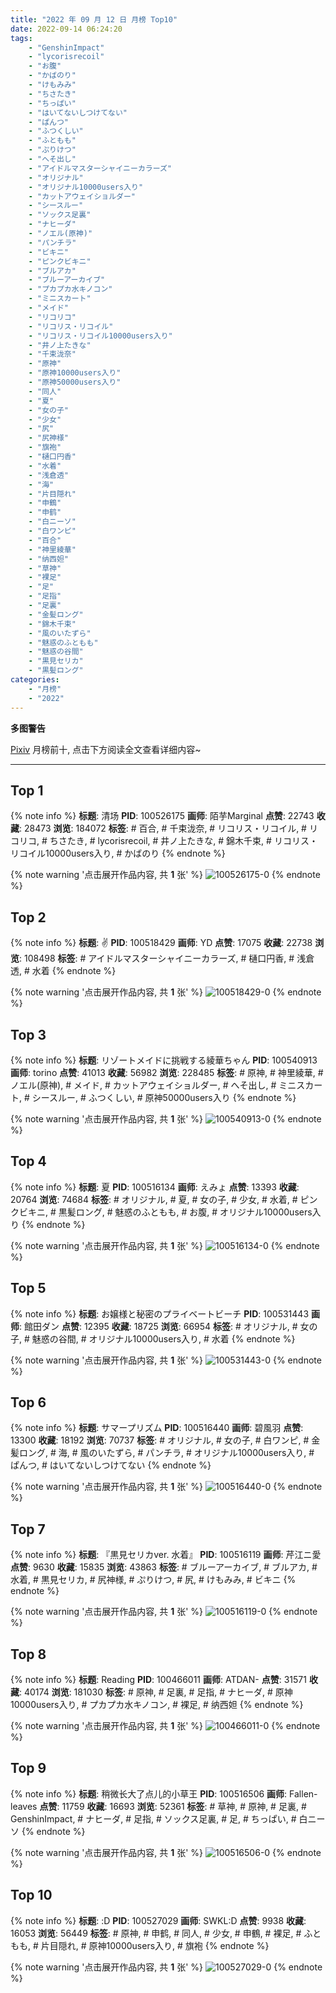 ```yaml
---
title: "2022 年 09 月 12 日 月榜 Top10"
date: 2022-09-14 06:24:20
tags:
    - "GenshinImpact"
    - "lycorisrecoil"
    - "お腹"
    - "かばのり"
    - "けもみみ"
    - "ちさたき"
    - "ちっぱい"
    - "はいてないしつけてない"
    - "ぱんつ"
    - "ふつくしい"
    - "ふともも"
    - "ぷりけつ"
    - "へそ出し"
    - "アイドルマスターシャイニーカラーズ"
    - "オリジナル"
    - "オリジナル10000users入り"
    - "カットアウェイショルダー"
    - "シースルー"
    - "ソックス足裏"
    - "ナヒーダ"
    - "ノエル(原神)"
    - "パンチラ"
    - "ビキニ"
    - "ピンクビキニ"
    - "ブルアカ"
    - "ブルーアーカイブ"
    - "プカプカ水キノコン"
    - "ミニスカート"
    - "メイド"
    - "リコリコ"
    - "リコリス・リコイル"
    - "リコリス・リコイル10000users入り"
    - "井ノ上たきな"
    - "千束泷奈"
    - "原神"
    - "原神10000users入り"
    - "原神50000users入り"
    - "同人"
    - "夏"
    - "女の子"
    - "少女"
    - "尻"
    - "尻神様"
    - "旗袍"
    - "樋口円香"
    - "水着"
    - "浅倉透"
    - "海"
    - "片目隠れ"
    - "申鶴"
    - "申鹤"
    - "白ニーソ"
    - "白ワンピ"
    - "百合"
    - "神里綾華"
    - "纳西妲"
    - "草神"
    - "裸足"
    - "足"
    - "足指"
    - "足裏"
    - "金髪ロング"
    - "錦木千束"
    - "風のいたずら"
    - "魅惑のふともも"
    - "魅惑の谷間"
    - "黒見セリカ"
    - "黒髪ロング"
categories:
    - "月榜"
    - "2022"
---
```


<i class="fa fa-triangle-exclamation"></i>**多图警告**<i class="fa fa-triangle-exclamation"></i>

[Pixiv](https://www.pixiv.net/) 月榜前十, 点击下方阅读全文查看详细内容~

<!-- more -->

---

## Top 1

{% note info %}
**标题**: 清场
**PID**: 100526175 **画师**: 陌芋Marginal
**点赞**: 22743 **收藏**: 28473 **浏览**: 184072
**标签**: # 百合, # 千束泷奈, # リコリス・リコイル, # リコリコ, # ちさたき, # lycorisrecoil, # 井ノ上たきな, # 錦木千束, # リコリス・リコイル10000users入り, # かばのり
{% endnote %}

{% note warning '点击展开作品内容, 共 **1** 张' %}
![100526175-0](https://i.pixiv.re/img-original/img/2022/08/16/12/45/05/100526175_p0.jpg)
{% endnote %}

## Top 2

{% note info %}
**标题**: ✌️
**PID**: 100518429 **画师**: YD
**点赞**: 17075 **收藏**: 22738 **浏览**: 108498
**标签**: # アイドルマスターシャイニーカラーズ, # 樋口円香, # 浅倉透, # 水着
{% endnote %}

{% note warning '点击展开作品内容, 共 **1** 张' %}
![100518429-0](https://i.pixiv.re/img-original/img/2022/08/16/01/22/06/100518429_p0.jpg)
{% endnote %}

## Top 3

{% note info %}
**标题**: リゾートメイドに挑戦する綾華ちゃん
**PID**: 100540913 **画师**: torino
**点赞**: 41013 **收藏**: 56982 **浏览**: 228485
**标签**: # 原神, # 神里綾華, # ノエル(原神), # メイド, # カットアウェイショルダー, # へそ出し, # ミニスカート, # シースルー, # ふつくしい, # 原神50000users入り
{% endnote %}

{% note warning '点击展开作品内容, 共 **1** 张' %}
![100540913-0](https://i.pixiv.re/img-original/img/2022/08/17/00/00/08/100540913_p0.jpg)
{% endnote %}

## Top 4

{% note info %}
**标题**: 夏
**PID**: 100516134 **画师**: えみょ
**点赞**: 13393 **收藏**: 20764 **浏览**: 74684
**标签**: # オリジナル, # 夏, # 女の子, # 少女, # 水着, # ピンクビキニ, # 黒髪ロング, # 魅惑のふともも, # お腹, # オリジナル10000users入り
{% endnote %}

{% note warning '点击展开作品内容, 共 **1** 张' %}
![100516134-0](https://i.pixiv.re/img-original/img/2022/08/16/00/00/13/100516134_p0.jpg)
{% endnote %}

## Top 5

{% note info %}
**标题**: お嬢様と秘密のプライベートビーチ
**PID**: 100531443 **画师**: 館田ダン
**点赞**: 12395 **收藏**: 18725 **浏览**: 66954
**标签**: # オリジナル, # 女の子, # 魅惑の谷間, # オリジナル10000users入り, # 水着
{% endnote %}

{% note warning '点击展开作品内容, 共 **1** 张' %}
![100531443-0](https://i.pixiv.re/img-original/img/2022/08/16/18/00/02/100531443_p0.png)
{% endnote %}

## Top 6

{% note info %}
**标题**: サマープリズム
**PID**: 100516440 **画师**: 碧風羽
**点赞**: 13300 **收藏**: 18192 **浏览**: 70737
**标签**: # オリジナル, # 女の子, # 白ワンピ, # 金髪ロング, # 海, # 風のいたずら, # パンチラ, # オリジナル10000users入り, # ぱんつ, # はいてないしつけてない
{% endnote %}

{% note warning '点击展开作品内容, 共 **1** 张' %}
![100516440-0](https://i.pixiv.re/img-original/img/2022/08/16/00/04/57/100516440_p0.jpg)
{% endnote %}

## Top 7

{% note info %}
**标题**: 『黒見セリカver. 水着』
**PID**: 100516119 **画师**: 芹江ニ愛
**点赞**: 9630 **收藏**: 15835 **浏览**: 43863
**标签**: # ブルーアーカイブ, # ブルアカ, # 水着, # 黒見セリカ, # 尻神様, # ぷりけつ, # 尻, # けもみみ, # ビキニ
{% endnote %}

{% note warning '点击展开作品内容, 共 **1** 张' %}
![100516119-0](https://i.pixiv.re/img-original/img/2022/08/16/00/00/09/100516119_p0.jpg)
{% endnote %}

## Top 8

{% note info %}
**标题**: Reading
**PID**: 100466011 **画师**: ATDAN-
**点赞**: 31571 **收藏**: 40174 **浏览**: 181030
**标签**: # 原神, # 足裏, # 足指, # ナヒーダ, # 原神10000users入り, # プカプカ水キノコン, # 裸足, # 纳西妲
{% endnote %}

{% note warning '点击展开作品内容, 共 **1** 张' %}
![100466011-0](https://i.pixiv.re/img-original/img/2022/08/16/21/25/55/100466011_p0.jpg)
{% endnote %}

## Top 9

{% note info %}
**标题**: 稍微长大了点儿的小草王
**PID**: 100516506 **画师**: Fallen-leaves
**点赞**: 11759 **收藏**: 16693 **浏览**: 52361
**标签**: # 草神, # 原神, # 足裏, # GenshinImpact, # ナヒーダ, # 足指, # ソックス足裏, # 足, # ちっぱい, # 白ニーソ
{% endnote %}

{% note warning '点击展开作品内容, 共 **1** 张' %}
![100516506-0](https://i.pixiv.re/img-original/img/2022/08/16/00/06/52/100516506_p0.png)
{% endnote %}

## Top 10

{% note info %}
**标题**: :D
**PID**: 100527029 **画师**: SWKL:D
**点赞**: 9938 **收藏**: 16053 **浏览**: 56449
**标签**: # 原神, # 申鹤, # 同人, # 少女, # 申鶴, # 裸足, # ふともも, # 片目隠れ, # 原神10000users入り, # 旗袍
{% endnote %}

{% note warning '点击展开作品内容, 共 **1** 张' %}
![100527029-0](https://i.pixiv.re/img-original/img/2022/08/16/13/40/54/100527029_p0.jpg)
{% endnote %}
